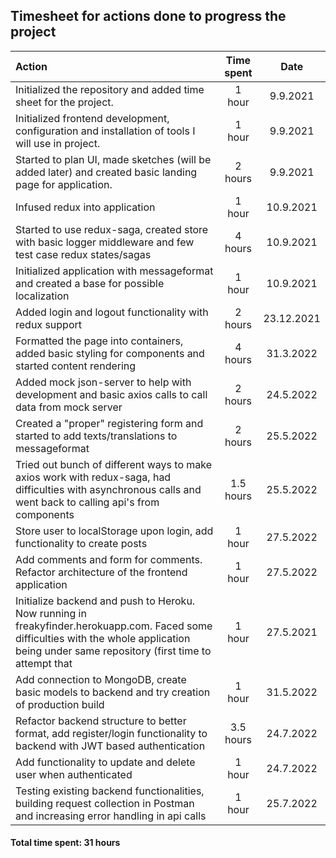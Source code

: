 ## Timesheet for actions done to progress the project

| Action                                                                                                                                                                                       | Time spent |    Date    |
| :------------------------------------------------------------------------------------------------------------------------------------------------------------------------------------------- | :--------: | :--------: |
| Initialized the repository and added time sheet for the project.                                                                                                                             |   1 hour   |  9.9.2021  |
| Initialized frontend development, configuration and installation of tools I will use in project.                                                                                             |   1 hour   |  9.9.2021  |
| Started to plan UI, made sketches (will be added later) and created basic landing page for application.                                                                                      |  2 hours   |  9.9.2021  |
| Infused redux into application                                                                                                                                                               |   1 hour   | 10.9.2021  |
| Started to use redux-saga, created store with basic logger middleware and few test case redux states/sagas                                                                                   |  4 hours   | 10.9.2021  |
| Initialized application with messageformat and created a base for possible localization                                                                                                      |   1 hour   | 10.9.2021  |
| Added login and logout functionality with redux support                                                                                                                                      |  2 hours   | 23.12.2021 |
| Formatted the page into containers, added basic styling for components and started content rendering                                                                                         |  4 hours   | 31.3.2022  |
| Added mock json-server to help with development and basic axios calls to call data from mock server                                                                                          |  2 hours   | 24.5.2022  |
| Created a "proper" registering form and started to add texts/translations to messageformat                                                                                                   |  2 hours   | 25.5.2022  |
| Tried out bunch of different ways to make axios work with redux-saga, had difficulties with asynchronous calls and went back to calling api's from components                                | 1.5 hours  | 25.5.2022  |
| Store user to localStorage upon login, add functionality to create posts                                                                                                                     |   1 hour   | 27.5.2022  |
| Add comments and form for comments. Refactor architecture of the frontend application                                                                                                        |   1 hour   | 27.5.2022  |
| Initialize backend and push to Heroku. Now running in freakyfinder.herokuapp.com. Faced some difficulties with the whole application being under same repository (first time to attempt that |   1 hour   | 27.5.2021  |
| Add connection to MongoDB, create basic models to backend and try creation of production build                                                                                               |   1 hour   | 31.5.2022  |
| Refactor backend structure to better format, add register/login functionality to backend with JWT based authentication                                                                       | 3.5 hours  | 24.7.2022  |
| Add functionality to update and delete user when authenticated                                                                                                                               |   1 hour   | 24.7.2022  |
| Testing existing backend functionalities, building request collection in Postman and increasing error handling in api calls                                                                  |   1 hour   | 25.7.2022  |

#### Total time spent: 31 hours

